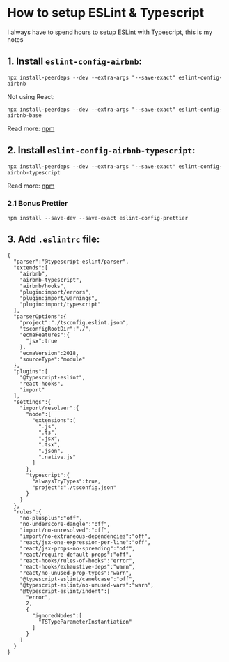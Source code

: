 # How to setup ESLint & Typescript
I always have to spend hours to setup ESLint with Typescript, this is my notes

## 1. Install `eslint-config-airbnb`:
```
npx install-peerdeps --dev --extra-args "--save-exact" eslint-config-airbnb 
```
Not using React:
```
npx install-peerdeps --dev --extra-args "--save-exact" eslint-config-airbnb-base
```
Read more: [npm](https://www.npmjs.com/package/eslint-config-airbnb)

## 2. Install `eslint-config-airbnb-typescript`:
```
npx install-peerdeps --dev --extra-args "--save-exact" eslint-config-airbnb-typescript
```
Read more: [npm](https://www.npmjs.com/package/eslint-config-airbnb-typescript)

### 2.1 Bonus Prettier
```
npm install --save-dev --save-exact eslint-config-prettier
```
## 3. Add `.eslintrc` file:
```
{
  "parser":"@typescript-eslint/parser",
  "extends":[
    "airbnb",
    "airbnb-typescript",
    "airbnb/hooks",
    "plugin:import/errors",
    "plugin:import/warnings",
    "plugin:import/typescript"
  ],
  "parserOptions":{
    "project":"./tsconfig.eslint.json",
    "tsconfigRootDir":"./",
    "ecmaFeatures":{
      "jsx":true
    },
    "ecmaVersion":2018,
    "sourceType":"module"
  },
  "plugins":[
    "@typescript-eslint",
    "react-hooks",
    "import"
  ],
  "settings":{
    "import/resolver":{
      "node":{
        "extensions":[
          ".js",
          ".ts",
          ".jsx",
          ".tsx",
          ".json",
          ".native.js"
        ]
      },
      "typescript":{
        "alwaysTryTypes":true,
        "project":"./tsconfig.json"
      }
    }
  },
  "rules":{
    "no-plusplus":"off",
    "no-underscore-dangle":"off",
    "import/no-unresolved":"off",
    "import/no-extraneous-dependencies":"off",
    "react/jsx-one-expression-per-line":"off",
    "react/jsx-props-no-spreading":"off",
    "react/require-default-props":"off",
    "react-hooks/rules-of-hooks":"error",
    "react-hooks/exhaustive-deps":"warn",
    "react/no-unused-prop-types":"warn",
    "@typescript-eslint/camelcase":"off",
    "@typescript-eslint/no-unused-vars":"warn",
    "@typescript-eslint/indent":[
      "error",
      2,
      {
        "ignoredNodes":[
          "TSTypeParameterInstantiation"
        ]
      }
    ]
  }
}

```
